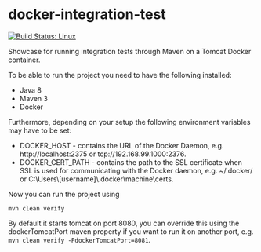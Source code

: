 # docker-integration-test

[![Build Status: Linux](https://travis-ci.org/arjansh/docker-integration-test.svg?branch=master)](https://travis-ci.org/arjansh/docker-integration-test)

Showcase for running integration tests through Maven on a Tomcat Docker container.

To be able to run the project you need to have the following installed:

 * Java 8
 * Maven 3
 * Docker
 
Furthermore, depending on your setup the following environment variables may have to be set:

 * DOCKER_HOST - contains the URL of the Docker Daemon, e.g. http://localhost:2375 or tcp://192.168.99.1000:2376.
 * DOCKER_CERT_PATH - contains the path to the SSL certificate when SSL is used for communicating with the Docker daemon, e.g. ~/.docker/ or C:\Users\\[username]\\.docker\machine\certs.
 
Now you can run the project using

```
mvn clean verify
```

By default it starts tomcat on port 8080, you can override this using the dockerTomcatPort maven property if you want to run it on another port, e.g. `mvn clean verify -PdockerTomcatPort=8081`.

